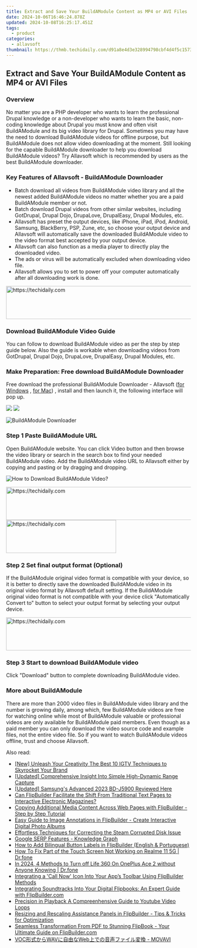 ```yaml
---
title: Extract and Save Your BuildAModule Content as MP4 or AVI Files
date: 2024-10-06T16:46:24.878Z
updated: 2024-10-08T16:25:17.451Z
tags:
  - product
categories:
  - allavsoft
thumbnail: https://thmb.techidaily.com/d91a8e4d3e328994798cbf4d4f5c1573225bbff13640403fc40b5c32e2b3cd22.jpg
---
```


## Extract and Save Your BuildAModule Content as MP4 or AVI Files

### Overview

No matter you are a PHP developer who wants to learn the professional Drupal knowledge or a non-developer who wants to learn the basic, non-coding knowledge about Drupal you must know and often visit BuildAModule and its big video library for Drupal. Sometimes you may have the need to download BuildAModule videos for offline purpose, but BuildAModule does not allow video downloading at the moment. Still looking for the capable BuildAModule downloader to help you download BuildAModule videos? Try Allavsoft which is recommended by users as the best BuildAModule downloader.

### Key Features of Allavsoft - BuildAModule Downloader

* Batch download all videos from BuildAModule video library and all the newest added BuildAModule videos no matter whether you are a paid BuildAModule member or not.
* Batch download Drupal videos from other similar websites, including GotDrupal, Drupal Dojo, DrupaLove, DrupalEasy, Drupal Modules, etc.
* Allavsoft has preset the output devices, like iPhone, iPad, iPod, Android, Samsung, BlackBerry, PSP, Zune, etc, so choose your output device and Allavsoft will automatically save the downloaded BuildAModule video to the video format best accepted by your output device.
* Allavsoft can also function as a media player to directly play the downloaded video.
* The ads or virus will be automatically excluded when downloading video file.
* Allavsoft allows you to set to power off your computer automatically after all downloading work is done.

<!-- affiliate ads begin -->
<a href="https://appsumo.8odi.net/c/5597632/2044586/7443" target="_top" id="2044586">
  <img src="//a.impactradius-go.com/display-ad/7443-2044586" border="0" alt="https://techidaily.com" width="728" height="90"/>
</a>
<img height="0" width="0" src="https://appsumo.8odi.net/i/5597632/2044586/7443" style="position:absolute;visibility:hidden;" border="0" />
<!-- affiliate ads end -->

### Download BuildAModule Video Guide

You can follow to download BuildAModule video as per the step by step guide below. Also the guide is workable when downloading videos from GotDrupal, Drupal Dojo, DrupaLove, DrupalEasy, Drupal Modules, etc.

### Make Preparation: Free download BuildAModule Downloader

Free download the professional BuildAModule Downloader - Allavsoft ([for Windows](https://tools.techidaily.com/allavsoft/products/) , [for Mac](https://tools.techidaily.com/allavsoft/products/)) , install and then launch it, the following interface will pop up.

[![](https://www.allavsoft.com/how-to/../images/how-to/free-download-win.jpg)](https://tools.techidaily.com/allavsoft/products/) [![](https://www.allavsoft.com/how-to/../images/how-to/free-download-mac.jpg)](https://tools.techidaily.com/allavsoft/products/)

![BuildAModule Downloader](https://www.allavsoft.com/how-to/../images/allavsoft/screen-shot-600.jpg)

### Step 1 Paste BuildAModule URL

Open BuildAModule website. You can click Video button and then browse the video library or search in the search box to find your needed BuildAModule video. Add the BuildAModule video URL to Allavsoft either by copying and pasting or by dragging and dropping.

![How to Download BuildAModule Video?](https://www.allavsoft.com/how-to/../images/how-to/download-rtmp-video/download-rtmp-video.jpg)

<!-- affiliate ads begin -->
<a href="https://appsumo.8odi.net/c/5597632/2105882/7443" target="_top" id="2105882">
  <img src="//a.impactradius-go.com/display-ad/7443-2105882" border="0" alt="https://techidaily.com" width="728" height="90"/>
</a>
<img height="0" width="0" src="https://appsumo.8odi.net/i/5597632/2105882/7443" style="position:absolute;visibility:hidden;" border="0" />
<!-- affiliate ads end -->

<!-- affiliate ads begin -->
<a href="https://aligracehair.sjv.io/c/5597632/1997675/19272" target="_top" id="1997675">
  <img src="//a.impactradius-go.com/display-ad/19272-1997675" border="0" alt="https://techidaily.com" width="300" height="90"/>
</a>
<img height="0" width="0" src="https://aligracehair.sjv.io/i/5597632/1997675/19272" style="position:absolute;visibility:hidden;" border="0" />
<!-- affiliate ads end -->

### Step 2 Set final output format (Optional)

If the BuildAModule original video format is compatible with your device, so it is better to directly save the downloaded BuildAModule video in its original video format by Allavsoft default setting. If the BuildAModule original video format is not compatible with your device click "Automatically Convert to" button to select your output format by selecting your output device.

<!-- affiliate ads begin -->
<a href="https://appsumo.8odi.net/c/5597632/2087408/7443" target="_top" id="2087408">
  <img src="//a.impactradius-go.com/display-ad/7443-2087408" border="0" alt="https://techidaily.com" width="728" height="90"/>
</a>
<img height="0" width="0" src="https://appsumo.8odi.net/i/5597632/2087408/7443" style="position:absolute;visibility:hidden;" border="0" />
<!-- affiliate ads end -->

### Step 3 Start to download BuildAModule video

Click "Download" button to complete downloading BuildAModule video.

### More about BuildAModule

There are more than 2000 video files in BuildAModule video library and the number is growing daily, among which, few BuildAModule videos are free for watching online while most of BuildAModule valuable or professional videos are only available for BuildAModule paid members. Even though as a paid member you can only download the video source code and example files, not the entire video file. So if you want to watch BuildAModule videos offline, trust and choose Allavsoft.

<ins class="adsbygoogle"
     style="display:block"
     data-ad-format="autorelaxed"
     data-ad-client="ca-pub-7571918770474297"
     data-ad-slot="1223367746"></ins>

<ins class="adsbygoogle"
     style="display:block"
     data-ad-client="ca-pub-7571918770474297"
     data-ad-slot="8358498916"
     data-ad-format="auto"
     data-full-width-responsive="true"></ins>

<span class="atpl-alsoreadstyle">Also read:</span>
<div><ul>
<li><a href="https://instagram-video-files.techidaily.com/new-unleash-your-creativity-the-best-10-igtv-techniques-to-skyrocket-your-brand/"><u>[New] Unleash Your Creativity The Best 10 IGTV Techniques to Skyrocket Your Brand</u></a></li>
<li><a href="https://fox-http.techidaily.com/updated-comprehensive-insight-into-simple-high-dynamic-range-capture/"><u>[Updated] Comprehensive Insight Into Simple High-Dynamic Range Capture</u></a></li>
<li><a href="https://fox-cloud.techidaily.com/updated-samsungs-advanced-2023-bd-j5900-reviewed-here/"><u>[Updated] Samsung's Advanced 2023 BD-J5900 Reviewed Here</u></a></li>
<li><a href="https://win-wonderful.techidaily.com/can-flipbuilder-facilitate-the-shift-from-traditional-text-pages-to-interactive-electronic-magazines/"><u>Can FlipBuilder Facilitate the Shift From Traditional Text Pages to Interactive Electronic Magazines?</u></a></li>
<li><a href="https://win-wonderful.techidaily.com/copying-additional-media-content-across-web-pages-with-flipbuilder-step-by-step-tutorial/"><u>Copying Additional Media Content Across Web Pages with FlipBuilder - Step by Step Tutorial</u></a></li>
<li><a href="https://win-wonderful.techidaily.com/easy-guide-to-image-annotations-in-flipbuilder-create-interactive-digital-photo-albums/"><u>Easy Guide to Image Annotations in FlipBuilder - Create Interactive Digital Photo Albums</u></a></li>
<li><a href="https://win-answers.techidaily.com/effortless-techniques-for-correcting-the-steam-corrupted-disk-issue/"><u>Effortless Techniques for Correcting the Steam Corrupted Disk Issue</u></a></li>
<li><a href="https://phone-solutions.techidaily.com/google-serp-features-knowledge-graph-by-link-assistant-rank-tracker-serp-analysis-serp-analysis/"><u>Google SERP Features - Knowledge Graph</u></a></li>
<li><a href="https://win-wonderful.techidaily.com/how-to-add-bilingual-button-labels-in-flipbuilder-english-and-portuguese/"><u>How to Add Bilingual Button Labels in FlipBuilder (English & Portuguese)</u></a></li>
<li><a href="https://fix-guide.techidaily.com/how-to-fix-part-of-the-touch-screen-not-working-on-realme-11-5g-drfone-by-drfone-fix-android-problems-fix-android-problems/"><u>How To Fix Part of the Touch Screen Not Working on Realme 11 5G | Dr.fone</u></a></li>
<li><a href="https://change-location.techidaily.com/in-2024-4-methods-to-turn-off-life-360-on-oneplus-ace-2-without-anyone-knowing-drfone-by-drfone-virtual-android/"><u>In 2024, 4 Methods to Turn off Life 360 On OnePlus Ace 2 without Anyone Knowing | Dr.fone</u></a></li>
<li><a href="https://win-wonderful.techidaily.com/integrating-a-call-now-icon-into-your-apps-toolbar-using-flipbuilder-methods/"><u>Integrating a 'Call Now' Icon Into Your App’s Toolbar Using FlipBuilder Methods</u></a></li>
<li><a href="https://win-wonderful.techidaily.com/integrating-soundtracks-into-your-digital-flipbooks-an-expert-guide-with-flipbuildercom/"><u>Integrating Soundtracks Into Your Digital Flipbooks: An Expert Guide with FlipBuilder.com</u></a></li>
<li><a href="https://youtube-blog.techidaily.com/sion-in-playback-a-compreenhensive-guide-to-youtube-video-loops/"><u>Precision in Playback A Compreenhensive Guide to Youtube Video Loops</u></a></li>
<li><a href="https://win-wonderful.techidaily.com/resizing-and-rescaling-assistance-panels-in-flipbuilder-tips-and-tricks-for-optimization/"><u>Resizing and Rescaling Assistance Panels in FlipBuilder - Tips & Tricks for Optimization</u></a></li>
<li><a href="https://win-wonderful.techidaily.com/seamless-transformation-from-pdf-to-stunning-flipbook-your-ultimate-guide-on-flipbuildercom/"><u>Seamless Transformation From PDF to Stunning FlipBook - Your Ultimate Guide on FlipBuilder.com</u></a></li>
<li><a href="https://technical-tips.techidaily.com/vocwavweb-movavi/"><u>VOC形式からWAVに自由なWeb上での音声ファイル変換 - MOVAVI</u></a></li>
</ul></div>


